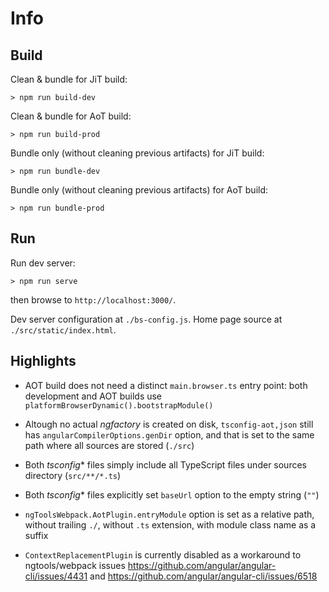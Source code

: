 # Info

## Build

Clean & bundle for JiT build:

```shell
> npm run build-dev
```

Clean & bundle for AoT build:

```shell
> npm run build-prod
```

Bundle only (without cleaning previous artifacts) for JiT build:

```shell
> npm run bundle-dev
```

Bundle only (without cleaning previous artifacts) for AoT build:

```shell
> npm run bundle-prod
```

## Run

Run dev server:

```shell
> npm run serve
```

then browse to `http://localhost:3000/`.

Dev server configuration at `./bs-config.js`.
Home page source at `./src/static/index.html`.

## Highlights

* AOT build does not need a distinct `main.browser.ts` entry point: both 
development and AOT builds use `platformBrowserDynamic().bootstrapModule()`

* Altough no actual *ngfactory* is created on disk, `tsconfig-aot,json` still 
has `angularCompilerOptions.genDir` option, and that is set to the same path 
where all sources are stored (`./src`)

* Both *tsconfig** files simply include all TypeScript files under sources 
directory (`src/**/*.ts`)

* Both *tsconfig** files explicitly set `baseUrl` option to the empty string
(`""`)

* `ngToolsWebpack.AotPlugin.entryModule` option is set as a relative path, 
without trailing `./`, without `.ts` extension, with module class name as a suffix

* `ContextReplacementPlugin` is currently disabled as a workaround to 
ngtools/webpack issues https://github.com/angular/angular-cli/issues/4431 and 
https://github.com/angular/angular-cli/issues/6518
